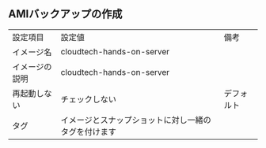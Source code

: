 ## AMIバックアップの作成
|                |                                                      |            | 
| -------------- | ---------------------------------------------------- | ---------- | 
|  設定項目      | 設定値                                               | 備考       | 
| イメージ名     | cloudtech-hands-on-server                            |            | 
| イメージの説明 | cloudtech-hands-on-server                            |            | 
| 再起動しない   | チェックしない                                       | デフォルト | 
| タグ           | イメージとスナップショットに対し一緒のタグを付けます |            | 